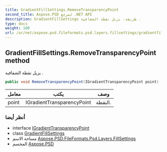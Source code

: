 ```yaml
---
title: GradientFillSettings.RemoveTransparencyPoint
second_title: Aspose.PSD لمرجع .NET API
description: GradientFillSettings طريقة. يزيل نقطة الشفافية .
type: docs
weight: 180
url: /ar/net/aspose.psd.fileformats.psd.layers.fillsettings/gradientfillsettings/removetransparencypoint/
---
```

## GradientFillSettings.RemoveTransparencyPoint method

يزيل نقطة الشفافية .

```csharp
public void RemoveTransparencyPoint(IGradientTransparencyPoint point)
```

| معامل | يكتب | وصف |
| --- | --- | --- |
| point | IGradientTransparencyPoint | النقطة. |

### أنظر أيضا

* interface [IGradientTransparencyPoint](../../igradienttransparencypoint/)
* class [GradientFillSettings](../)
* مساحة الاسم [Aspose.PSD.FileFormats.Psd.Layers.FillSettings](../../gradientfillsettings/)
* المجسم [Aspose.PSD](../../../)


